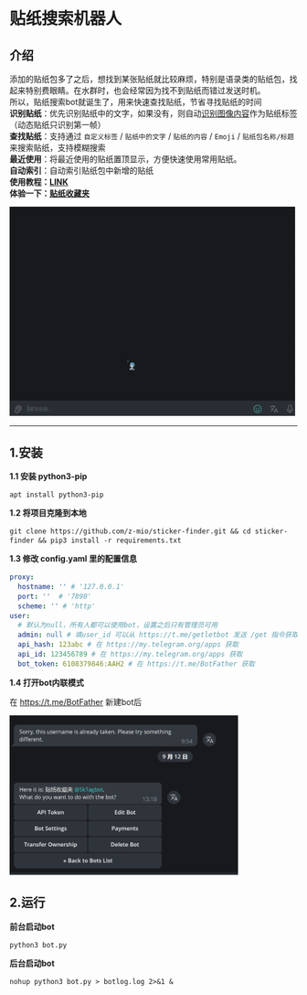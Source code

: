 # 贴纸搜索机器人

## 介绍

添加的贴纸包多了之后，想找到某张贴纸就比较麻烦，特别是语录类的贴纸包，找起来特别费眼睛。在水群时，也会经常因为找不到贴纸而错过发送时机。  
所以，贴纸搜索bot就诞生了，用来快速查找贴纸，节省寻找贴纸的时间  
**识别贴纸**：优先识别贴纸中的文字，如果没有，则自动[识别图像内容](https://portal.vision.cognitive.azure.com/demo/image-captioning)作为贴纸标签（动态贴纸只识别第一帧）  
**查找贴纸**：支持通过 `自定义标签` / `贴纸中的文字` / `贴纸的内容` / `Emoji` / `贴纸包名称/标题` 来搜索贴纸，支持模糊搜索  
**最近使用**：将最近使用的贴纸置顶显示，方便快速使用常用贴纸。  
**自动索引**：自动索引贴纸包中新增的贴纸  
**使用教程：[LINK](https://telegra.ph/%E8%B4%B4%E7%BA%B8%E6%94%B6%E8%97%8F%E5%A4%B9bot%E4%BD%BF%E7%94%A8%E6%95%99%E7%A8%8B-09-08)**  
**体验一下：[贴纸收藏夹](https://t.me/KTagbot)**

<img src="./img/search.gif"  width="500" alt="使用演示"/>

---

## 1.安装

**1.1 安装 python3-pip**

```
apt install python3-pip
```

**1.2 将项目克隆到本地**

``` 
git clone https://github.com/z-mio/sticker-finder.git && cd sticker-finder && pip3 install -r requirements.txt
```

**1.3 修改 config.yaml 里的配置信息**

``` yaml
proxy:
  hostname: '' # '127.0.0.1'
  port: ''  # '7890'
  scheme: '' # 'http'
user:
  # 默认为null，所有人都可以使用bot，设置之后只有管理员可用
  admin: null # 填user_id 可以从 https://t.me/getletbot 发送 /get 指令获取
  api_hash: 123abc # 在 https://my.telegram.org/apps 获取
  api_id: 123456789 # 在 https://my.telegram.org/apps 获取
  bot_token: 6108379846:AAH2 # 在 https://t.me/BotFather 获取
```

**1.4 打开bot内联模式**

在 https://t.me/BotFather 新建bot后

<img src="./img/inline.gif" width="400" alt="bot设置"/>

## 2.运行

**前台启动bot**

``` 
python3 bot.py
```

**后台启动bot**

``` 
nohup python3 bot.py > botlog.log 2>&1 &
```

